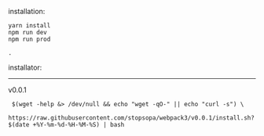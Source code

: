 
installation:

    yarn install
    npm run dev
    npm run prod
    
    .
    
installator:
___
    
v0.0.1

     $(wget -help &> /dev/null && echo "wget -qO-" || echo "curl -s") \
     https://raw.githubusercontent.com/stopsopa/webpack3/v0.0.1/install.sh?$(date +%Y-%m-%d-%H-%M-%S) | bash
    
    